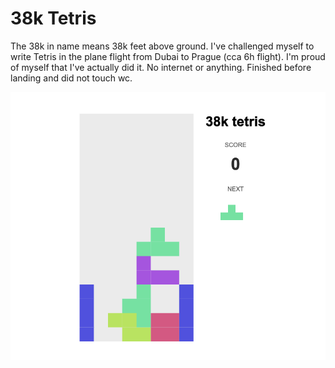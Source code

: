 # 38k Tetris

The 38k in name means 38k feet above ground. I've challenged myself to write Tetris in the plane flight from Dubai to Prague (cca 6h flight). I'm proud of myself that I've actually did it. No internet or anything. Finished before landing and did not touch wc.

![screenshot](./.img/screen.png "Screenshot")

